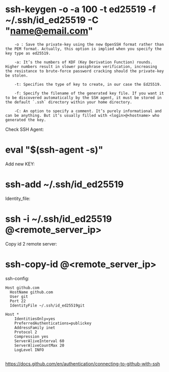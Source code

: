 # ssh-keygen -o -a 100 -t ed25519 -f ~/.ssh/id_ed25519 -C "name@email.com"

```
    -o : Save the private-key using the new OpenSSH format rather than the PEM format. Actually, this option is implied when you specify the key type as ed25519.

    -a: It’s the numbers of KDF (Key Derivation Function) rounds. Higher numbers result in slower passphrase verification, increasing the resistance to brute-force password cracking should the private-key be stolen.

    -t: Specifies the type of key to create, in our case the Ed25519.

    -f: Specify the filename of the generated key file. If you want it to be discovered automatically by the SSH agent, it must be stored in the default `.ssh` directory within your home directory.

    -C: An option to specify a comment. It’s purely informational and can be anything. But it’s usually filled with <login>@<hostname> who generated the key.
```

Check SSH Agent:
# eval "$(ssh-agent -s)"

Add new KEY:
# ssh-add ~/.ssh/id_ed25519

Identity_file:
# ssh -i ~/.ssh/id_ed25519 <username>@<remote_server_ip>

Copy id 2 remote server:
# ssh-copy-id <username>@<remote_server_ip>

ssh-config:
```
Host github.com
  HostName github.com
  User git
  Port 22
  IdentityFile ~/.ssh/id_ed25519git

Host *
	IdentitiesOnly=yes
	PreferredAuthentications=publickey
	AddressFamily inet
	Protocol 2
	Compression yes
	ServerAliveInterval 60
	ServerAliveCountMax 20
	LogLevel INFO
  
```
https://docs.github.com/en/authentication/connecting-to-github-with-ssh
